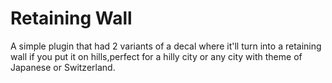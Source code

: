 # Retaining Wall
A simple plugin that had 2 variants of a decal where it'll turn into a retaining wall if you put it on hills,perfect for a hilly city or any city with theme of Japanese or Switzerland.
